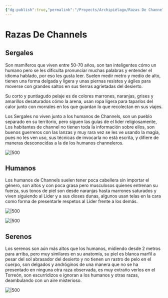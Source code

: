 ```yaml
---
{"dg-publish":true,"permalink":"/Proyects/Archipiélago/Razas De Channels/","title":"Razas De Channels","created":"Sunday, 2023-10-08, 7:00:53 pm","updated":"Sunday, 2023-10-08, 7:01:11 pm"}
---
```



# Razas De Channels

## Sergales

Son mamíferos que viven entre 50-70 años, son tan inteligentes cómo un humano pero se les dificulta pronunciar muchas palabras y entender el idioma hablado, por eso les gusta leer. Suelen medir metro y medio de alto, tienen una forma delgada y ligera y unas piernas resistes y ágiles para moverse con grandes saltos en sus tierras agrietadas del desierto.

Su corto y puntiagudo pelaje es de colores marrones, naranjas, grises y amarillos desaturados cómo la arena, usan ropa ligera para taparlos del calor junto con morrales en los que guardan lo que recolectan en sus viajes. 

Los Sergales no viven junto a los humanos de Channels, son un pueblo separado en su territorio, pero siguen las guías de el lider religiosamente, Los habitantes de channel no tienen toda la información sobre ellos, son buenos guerreros con las lanzas y muy rara vez se les ve usando la magia, pues no les ven uso, sus técnicas de invocarla no está escrita, y difiere de maneras desconocidas a la de los humanos channeleros.

![|500](https://i.imgur.com/uz0tfjK.png)

## Humanos

Los humanos de Channels suelen tener poca cabellera sin importar el género, son altos y con poca grasa pero musculosos quienes entrenan su fuerza, sus tonos de piel son desde naranjas hasta marrones saturados y viven siguiendo al Lider y a sus dioses dunas, algunos usan telas en la cara como forma de presentarle respetos al Lider frente a los demás.

![|500](https://i.imgur.com/bKQzEZU.png)

![|500](https://i.imgur.com/EoNKvWo.png)

## Serenos

Los serenos son aún más altos que los humanos, midiendo desde 2 metros para arriba, pero muy similares en su anatomía, su piel es blanca marfil a pesar del sol abrasador del desierto y no tienen un rastro de pelo en el cuerpo, son delgados y andróginos de una manera que no se ha presentado en ninguna otra raza observada, es muy extraño verlos en el Torreón, son escurridizos e ignoran a los humanos y otras razas, deambulando con un aire misterioso.

![|500](https://i.imgur.com/gRBAEA3.png)
